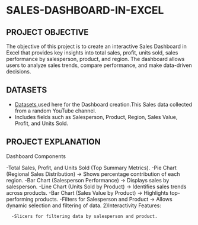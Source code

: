 # SALES-DASHBOARD-IN-EXCEL
## PROJECT OBJECTIVE

The objective of this project is to create an interactive Sales Dashboard in Excel that provides key insights into total sales, profit, units sold, sales performance by salesperson, product, and region. The dashboard allows users to analyze sales trends, compare performance, and make data-driven decisions.

## DATASETS
 - <a href="Datasets.xlsx">Datasets </a> used here for the Dashboard creation.This Sales data collected from a random YouTube channel.
 - Includes fields such as Salesperson, Product, Region, Sales Value, Profit, and Units Sold.

 ## PROJECT EXPLANATION
   Dashboard Components

-Total Sales, Profit, and Units Sold (Top Summary Metrics).
-Pie Chart (Regional Sales Distribution) → Shows percentage contribution of each region.
-Bar Chart (Salesperson Performance) → Displays sales by salesperson.
-Line Chart (Units Sold by Product) → Identifies sales trends across products.
-Bar Chart (Sales Value by Product) → Highlights top-performing products.
-Filters for Salesperson and Product → Allows dynamic selection and filtering of data.
2)Interactivity Features:

      -Slicers for filtering data by salesperson and product.
 

